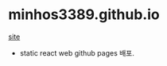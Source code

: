 # minhos3389.github.io 
[site](minhos3389.github.io, "test site")
- static react web github pages 배포.
